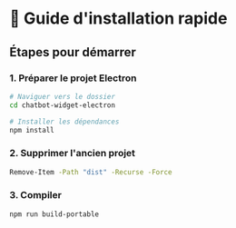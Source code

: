 # 🚀 Guide d'installation rapide

## Étapes pour démarrer

### 1. Préparer le projet Electron

```bash
# Naviguer vers le dossier
cd chatbot-widget-electron

# Installer les dépendances
npm install
```
### 2. Supprimer l'ancien projet
```bash
Remove-Item -Path "dist" -Recurse -Force
```
### 3. Compiler
```bash
npm run build-portable
```